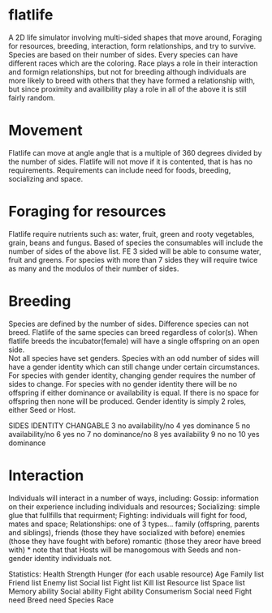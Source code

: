 
flatlife
========

A 2D life simulator involving multi-sided shapes that move around, Foraging for 
resources, breeding, interaction, form relationships, and try to survive.  
Species are based on their number of sides.  Every species can have different 
races which are the coloring.  Race plays a role in their interaction and 
formign relationships, but not for breeding although individuals are more 
likely to breed with others that they have formed a relationship with, but 
since proximity and availibility play a role in all of the above it is still 
fairly random.

Movement
========
Flatlife can move at angle angle that is a multiple of 360 degrees divided by 
the number of sides. Flatlife will not move if it is contented, that is has no 
requirements.  Requirements can include need for foods, breeding, socializing 
and space.

Foraging for resources
======================
Flatlife require nutrients such as: water, fruit, green and rooty vegetables, 
grain, beans and fungus. Based of species the consumables will include the 
number of sides of the above list.  FE 3 sided will be able to consume water, 
fruit and greens. For species with more than 7 sides they will require twice 
as many and the modulos of their number of sides.

Breeding
========
Species are defined by the number of sides.  Difference species can not breed.
Flatlife of the same species can breed regardless of color(s).  When flatlife 
breeds the incubator(female) will have a single offspring on an open side.  
Not all species have set genders. Species with an odd number of sides will 
have a gender identity which can still change under certain circumstances.  
For species with gender identity, changing gender requires the number of sides 
to change.  For species with no gender identity there will be no offspring if 
either dominance or availability is equal.  If there is no space for offspring 
then none will be produced.  Gender identity is simply 2 roles, either Seed or 
Host.

SIDES IDENTITY  CHANGABLE
   3  no        availability/no
   4  yes       dominance
   5  no        availability/no
   6  yes       no
   7  no        dominance/no
   8  yes       availability
   9  no        no
  10  yes       dominance

Interaction
============
Individuals will interact in a number of ways, including:
  Gossip: information on their experience including individuals and resources;
  Socializing: simple glue that fullfills that requirment;
  Fighting: individuals will fight for food, mates and space;
  Relationships: one of 3 types... 
    family (offspring, parents and siblings), 
    friends (those they have socialized with before)
    enemies (those they have fought with before)
    romantic (those they areor have breed with)
    * note that that Hosts will be manogomous with Seeds and non-gender 
    identity individuals not. 

Statistics:
  Health
  Strength
  Hunger (for each usable resource)
  Age
  Family list
  Friend list
  Enemy list
  Social list
  Fight list
  Kill list
  Resource list
  Space list
  Memory ability
  Social ability
  Fight ability
  Consumerism
  Social need
  Fight need
  Breed need
  Species
  Race
